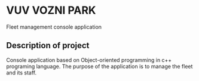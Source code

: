 # VUV VOZNI PARK

Fleet management console application

## Description of project

Console application based on Object-oriented programming in c++ programing language. The purpose of the application is to manage the fleet and its staff. 
